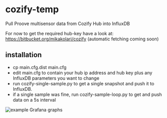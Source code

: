 # cozify-temp
Pull Proove multisensor data from Cozify Hub into InfluxDB

For now to get the required hub-key have a look at: https://bitbucket.org/mikakolari/cozify
(automatic fetching coming soon)

## installation
- cp main.cfg.dist main.cfg
- edit main.cfg to contain your hub ip address and hub key plus any InfluxDB parameters you want to change
- run cozify-single-sample.py to get a single snapshot and push it to InfluxDB.
- if a single sample was fine, run cozify-sample-loop.py to get and push data on a 5s interval

![example Grafana graphs][graphs]

[graphs]: https://i.imgur.com/TwrfXES.png "example Grafana graphs"
